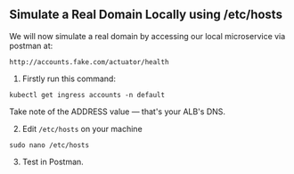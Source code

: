 ## Simulate a Real Domain Locally using /etc/hosts

We will now simulate a real domain by accessing our local microservice via postman at:

```http://accounts.fake.com/actuator/health```

1. Firstly run this command:

```kubectl get ingress accounts -n default```

Take note of the ADDRESS value — that's your ALB's DNS.

2. Edit ```/etc/hosts``` on your machine

```sudo nano /etc/hosts```

3. Test in Postman.